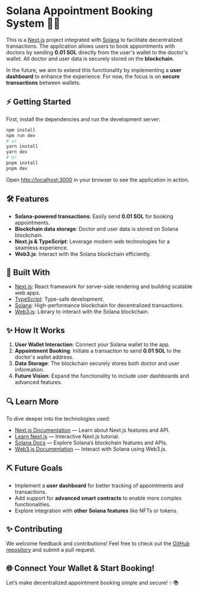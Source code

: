 # Solana Appointment Booking System 📅✨

This is a [Next.js](https://nextjs.org/) project integrated with [Solana](https://solana.com/) to facilitate decentralized transactions. The application allows users to book appointments with doctors by sending **0.01 SOL** directly from the user's wallet to the doctor's wallet. All doctor and user data is securely stored on the **blockchain**. 

In the future, we aim to extend this functionality by implementing a **user dashboard** to enhance the experience. For now, the focus is on **secure transactions** between wallets.

## ⚡ Getting Started

First, install the dependencies and run the development server:

```bash
npm install
npm run dev
# or
yarn install
yarn dev
# or
pnpm install
pnpm dev
```

Open [http://localhost:3000](http://localhost:3000) in your browser to see the application in action.

## 🛠️ Features

- **Solana-powered transactions**: Easily send **0.01 SOL** for booking appointments.
- **Blockchain data storage**: Doctor and user data is stored on Solana blockchain.
- **Next.js & TypeScript**: Leverage modern web technologies for a seamless experience.
- **Web3.js**: Interact with the Solana blockchain efficiently.

## 🔧 Built With

- [Next.js](https://nextjs.org/): React framework for server-side rendering and building scalable web apps.
- [TypeScript](https://www.typescriptlang.org/): Type-safe development.
- [Solana](https://solana.com/): High-performance blockchain for decentralized transactions.
- [Web3.js](https://github.com/solana-labs/solana-web3.js/): Library to interact with the Solana blockchain.

## ✨ How It Works

1. **User Wallet Interaction**: Connect your Solana wallet to the app.
2. **Appointment Booking**: Initiate a transaction to send **0.01 SOL** to the doctor's wallet address.
3. **Data Storage**: The blockchain securely stores both doctor and user information.
4. **Future Vision**: Expand the functionality to include user dashboards and advanced features.

## 🔍 Learn More

To dive deeper into the technologies used:

- [Next.js Documentation](https://nextjs.org/docs) — Learn about Next.js features and API.
- [Learn Next.js](https://nextjs.org/learn) — Interactive Next.js tutorial.
- [Solana Docs](https://docs.solana.com/) — Explore Solana’s blockchain features and APIs.
- [Web3.js Documentation](https://solana-labs.github.io/solana-web3.js/) — Interact with Solana using Web3.js.

## ⛏ Future Goals

- Implement a **user dashboard** for better tracking of appointments and transactions.
- Add support for **advanced smart contracts** to enable more complex functionalities.
- Explore integration with **other Solana features** like NFTs or tokens.

## ✨ Contributing

We welcome feedback and contributions! Feel free to check out the [GitHub repository](https://github.com/your-repo-link) and submit a pull request.

## 🌐 Connect Your Wallet & Start Booking!

Let’s make decentralized appointment booking simple and secure! ✨📚

